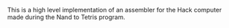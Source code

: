 This is a high level implementation of an assembler for the Hack computer made during the Nand to Tetris program.
